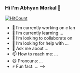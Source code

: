 ### Hi I'm Abhyan Morkal 👋
[![HitCount](http://hits.dwyl.com/abhyanmorkal/abhyanmorkal.svg)](http://hits.dwyl.com/abhyanmorkal/abhyanmorkal)

- 🔭 I’m currently working on c lan
- 🌱 I’m currently learning ...
- 👯 I’m looking to collaborate on 
- 🤔 I’m looking for help with ...
- 💬 Ask me about ...
- 📫 How to reach me: ...
- 😄 Pronouns: ...
- ⚡ Fun fact: ...
-->
